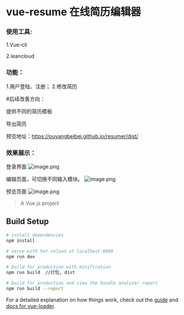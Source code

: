 # vue-resume 在线简历编辑器

### 使用工具:

1.Vue-cli

2.leancloud

### 功能：

1.用户登陆、注册；
2.修改简历

#后续改善方向：

提供不同的简历模板

导出简历

预览地址：https://ouyangbeibei.github.io/resumer/dist/

### 效果展示：
登录界面
![image.png](https://upload-images.jianshu.io/upload_images/8048507-c75651a6970340e1.png?imageMogr2/auto-orient/strip%7CimageView2/2/w/1240)

编辑页面，可切换不同输入模块。
![image.png](https://upload-images.jianshu.io/upload_images/8048507-52a02dd8d1dd48cd.png?imageMogr2/auto-orient/strip%7CimageView2/2/w/1240)

预览页面
![image.png](https://upload-images.jianshu.io/upload_images/8048507-a3414fd02d384be9.png?imageMogr2/auto-orient/strip%7CimageView2/2/w/1240)

> A Vue.js project

## Build Setup

``` bash
# install dependencies
npm install

# serve with hot reload at localhost:8080
npm run dev

# build for production with minification
npm run build  //打包, dist

# build for production and view the bundle analyzer report
npm run build --report
```

For a detailed explanation on how things work, check out the [guide](http://vuejs-templates.github.io/webpack/) and [docs for vue-loader](http://vuejs.github.io/vue-loader).
